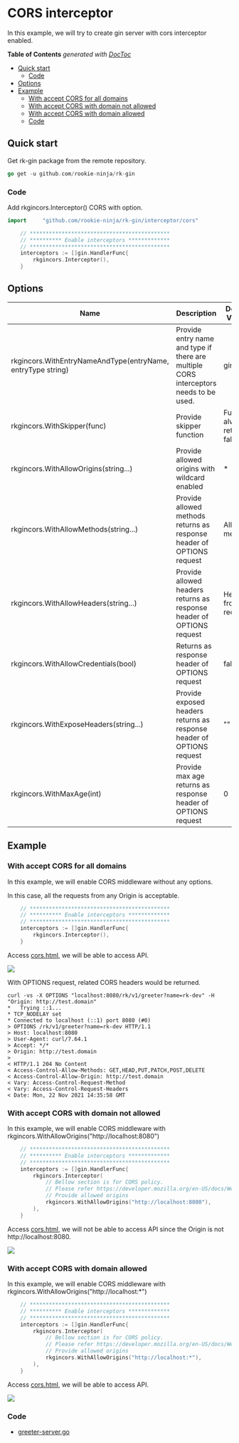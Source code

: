 # CORS interceptor
In this example, we will try to create gin server with cors interceptor enabled.

<!-- START doctoc generated TOC please keep comment here to allow auto update -->
<!-- DON'T EDIT THIS SECTION, INSTEAD RE-RUN doctoc TO UPDATE -->
**Table of Contents**  *generated with [DocToc](https://github.com/thlorenz/doctoc)*

- [Quick start](#quick-start)
  - [Code](#code)
- [Options](#options)
- [Example](#example)
  - [With accept CORS for all domains](#with-accept-cors-for-all-domains)
  - [With accept CORS with domain not allowed](#with-accept-cors-with-domain-not-allowed)
  - [With accept CORS with domain allowed](#with-accept-cors-with-domain-allowed)
  - [Code](#code-1)

<!-- END doctoc generated TOC please keep comment here to allow auto update -->

## Quick start
Get rk-gin package from the remote repository.

```go
go get -u github.com/rookie-ninja/rk-gin
```

### Code
Add rkgincors.Interceptor() CORS with option.

```go
import     "github.com/rookie-ninja/rk-gin/interceptor/cors"
```

```go
    // ********************************************
    // ********** Enable interceptors *************
    // ********************************************
	interceptors := []gin.HandlerFunc{
        rkgincors.Interceptor(),
    }
```

## Options

| Name | Description | Default Values |
| ---- | ---- | ---- |
| rkgincors.WithEntryNameAndType(entryName, entryType string) | Provide entry name and type if there are multiple CORS interceptors needs to be used. | gin, gin |
| rkgincors.WithSkipper(func) | Provide skipper function | Function always return false. |
| rkgincors.WithAllowOrigins(string...) | Provide allowed origins with wildcard enabled | * |
| rkgincors.WithAllowMethods(string...) | Provide allowed methods returns as response header of OPTIONS request | All http methods |
| rkgincors.WithAllowHeaders(string...) | Provide allowed headers returns as response header of OPTIONS request | Headers from request |
| rkgincors.WithAllowCredentials(bool) | Returns as response header of OPTIONS request | false |
| rkgincors.WithExposeHeaders(string...) | Provide exposed headers returns as response header of OPTIONS request | "" |
| rkgincors.WithMaxAge(int) | Provide max age returns as response header of OPTIONS request | 0 |

## Example
### With accept CORS for all domains
In this example, we will enable CORS middleware without any options.

In this case, all the requests from any Origin is acceptable.

```go
	// ********************************************
	// ********** Enable interceptors *************
	// ********************************************
	interceptors := []gin.HandlerFunc{
		rkgincors.Interceptor(),
	}
```

Access [cors.html](cors.html), we will be able to access API.

![](img/cors-web.png)

With OPTIONS request, related CORS headers would be returned.

```shell script
curl -vs -X OPTIONS "localhost:8080/rk/v1/greeter?name=rk-dev" -H "Origin: http://test.domain"
*   Trying ::1...
* TCP_NODELAY set
* Connected to localhost (::1) port 8080 (#0)
> OPTIONS /rk/v1/greeter?name=rk-dev HTTP/1.1
> Host: localhost:8080
> User-Agent: curl/7.64.1
> Accept: */*
> Origin: http://test.domain
> 
< HTTP/1.1 204 No Content
< Access-Control-Allow-Methods: GET,HEAD,PUT,PATCH,POST,DELETE
< Access-Control-Allow-Origin: http://test.domain
< Vary: Access-Control-Request-Method
< Vary: Access-Control-Request-Headers
< Date: Mon, 22 Nov 2021 14:35:58 GMT
```

### With accept CORS with domain not allowed
In this example, we will enable CORS middleware with rkgincors.WithAllowOrigins("http://localhost:8080")

```go
	// ********************************************
	// ********** Enable interceptors *************
	// ********************************************
	interceptors := []gin.HandlerFunc{
		rkgincors.Interceptor(
			// Bellow section is for CORS policy.
			// Please refer https://developer.mozilla.org/en-US/docs/Web/HTTP/CORS for details.
			// Provide allowed origins
			rkgincors.WithAllowOrigins("http://localhost:8080"),
        ),
	}
```

Access [cors.html](cors.html), we will not be able to access API since the Origin is not http://localhost:8080.

![](img/cors-web-fail.png)

### With accept CORS with domain allowed
In this example, we will enable CORS middleware with rkgincors.WithAllowOrigins("http://localhost:*")

```go
	// ********************************************
	// ********** Enable interceptors *************
	// ********************************************
	interceptors := []gin.HandlerFunc{
		rkgincors.Interceptor(
			// Bellow section is for CORS policy.
			// Please refer https://developer.mozilla.org/en-US/docs/Web/HTTP/CORS for details.
			// Provide allowed origins
			rkgincors.WithAllowOrigins("http://localhost:*"),
        ),
	}
```

Access [cors.html](cors.html), we will be able to access API.

![](img/cors-web-succ.png)

### Code
- [greeter-server.go](greeter-server.go)
